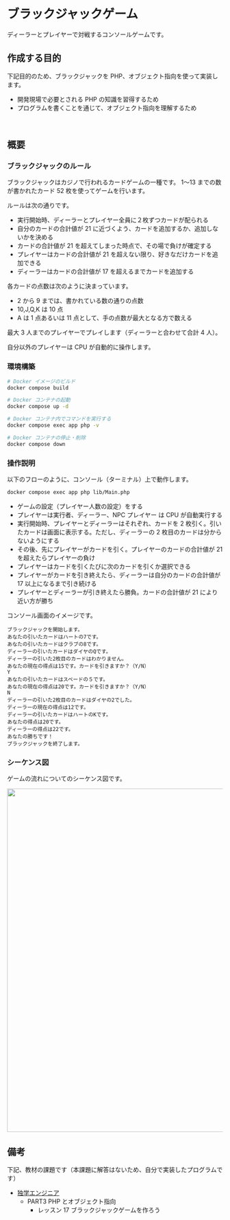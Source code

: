 # ブラックジャックゲーム

ディーラーとプレイヤーで対戦するコンソールゲームです。

## 作成する目的

下記目的のため、ブラックジャックを PHP、オブジェクト指向を使って実装します。

- 開発現場で必要とされる PHP の知識を習得するため
- プログラムを書くことを通じて、オブジェクト指向を理解するため

<br>

## 概要

### ブラックジャックのルール

ブラックジャックはカジノで行われるカードゲームの一種です。
1〜13 までの数が書かれたカード 52 枚を使ってゲームを行います。

ルールは次の通りです。

- 実行開始時、ディーラーとプレイヤー全員に２枚ずつカードが配られる
- 自分のカードの合計値が 21 に近づくよう、カードを追加するか、追加しないかを決める
- カードの合計値が 21 を超えてしまった時点で、その場で負けが確定する
- プレイヤーはカードの合計値が 21 を超えない限り、好きなだけカードを追加できる
- ディーラーはカードの合計値が 17 を超えるまでカードを追加する

各カードの点数は次のように決まっています。

- 2 から 9 までは、書かれている数の通りの点数
- 10,J,Q,K は 10 点
- A は 1 点あるいは 11 点として、手の点数が最大となる方で数える

最大 3 人までのプレイヤーでプレイします（ディーラーと合わせて合計 4 人）。

自分以外のプレイヤーは CPU が自動的に操作します。

### 環境構築

```bash
# Docker イメージのビルド
docker compose build

# Docker コンテナの起動
docker compose up -d

# Docker コンテナ内でコマンドを実行する
docker compose exec app php -v

# Docker コンテナの停止・削除
docker compose down
```

### 操作説明

以下のフローのように、コンソール（ターミナル）上で動作します。

```bash
docker compose exec app php lib/Main.php
```

- ゲームの設定（プレイヤー人数の設定）をする
- プレイヤーは実行者、ディーラー、NPC プレイヤー は CPU が自動実行する
- 実行開始時、プレイヤーとディーラーはそれぞれ、カードを 2 枚引く。引いたカードは画面に表示する。ただし、ディーラーの 2 枚目のカードは分からないようにする
- その後、先にプレイヤーがカードを引く。プレイヤーのカードの合計値が 21 を超えたらプレイヤーの負け
- プレイヤーはカードを引くたびに次のカードを引くか選択できる
- プレイヤーがカードを引き終えたら、ディーラーは自分のカードの合計値が 17 以上になるまで引き続ける
- プレイヤーとディーラーが引き終えたら勝負。カードの合計値が 21 により近い方が勝ち

コンソール画面のイメージです。

```
ブラックジャックを開始します。
あなたの引いたカードはハートの7です。
あなたの引いたカードはクラブの8です。
ディーラーの引いたカードはダイヤのQです。
ディーラーの引いた2枚目のカードはわかりません。
あなたの現在の得点は15です。カードを引きますか？（Y/N）
Y
あなたの引いたカードはスペードの５です。
あなたの現在の得点は20です。カードを引きますか？（Y/N）
N
ディーラーの引いた2枚目のカードはダイヤの2でした。
ディーラーの現在の得点は12です。
ディーラーの引いたカードはハートのKです。
あなたの得点は20です。
ディーラーの得点は22です。
あなたの勝ちです！
ブラックジャックを終了します。
```

### シーケンス図

ゲームの流れについてのシーケンス図です。

<img src="https://user-images.githubusercontent.com/57904570/183282013-da2bc7d0-d3c8-41d5-a136-2260c844425e.png" width="800">

<br>

## 備考

下記、教材の課題です（本課題に解答はないため、自分で実装したプログラムです）

- [独学エンジニア](https://dokugaku-engineer.com/)
  - PART3 PHP とオブジェクト指向
    - レッスン 17 ブラックジャックゲームを作ろう

